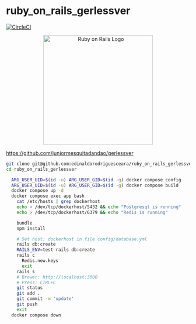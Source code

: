 # ruby_on_rails_gerlessver

[![CircleCI](https://dl.circleci.com/status-badge/img/gh/edinaldorodriguesceara/ruby_on_rails_gerlessver/tree/main.svg?style=svg)](https://dl.circleci.com/status-badge/redirect/gh/edinaldorodriguesceara/ruby_on_rails_gerlessver/tree/main)


<p align="center">
  <img src="https://upload.wikimedia.org/wikipedia/commons/thumb/6/62/Ruby_On_Rails_Logo.svg/411px-Ruby_On_Rails_Logo.svg.png" alt="Ruby on Rails Logo" width="300"/>
</p>


https://github.com/juniormesquitadandao/gerlessver


```bash
git clone git@github.com:edinaldorodriguesceara/ruby_on_rails_gerlessver.git
cd ruby_on_rails_gerlessver

  ARG_USER_UID=$(id -u) ARG_USER_GID=$(id -g) docker compose config
  ARG_USER_UID=$(id -u) ARG_USER_GID=$(id -g) docker compose build
  docker compose up -d
  docker compose exec app bash
    cat /etc/hosts | grep dockerhost
    echo > /dev/tcp/dockerhost/5432 && echo "Postgresql is running"
    echo > /dev/tcp/dockerhost/6379 && echo "Redis is running"

    bundle
    npm install

    # Set host: dockerhost in file config/database.yml
    rails db:create
    RAILS_ENV=test rails db:create
    rails c
      Redis.new.keys
      exit
    rails s
    # Brower: http://localhost:3000
    # Press: CTRL+C
    git status
    git add .
    git commit -m 'update'
    git push
    exit
  docker compose down
